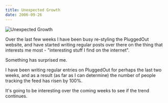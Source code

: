 ```yaml
---
title: Unexpected Growth
date: 2006-09-26
---
```


![Unexpected Growth](https://source.unsplash.com/DWyRC2juMgs/1600x900)

Over the last few weeks I have been busy re-styling the PluggedOut website, and have started writing regular posts over there on the thing that interests me most - "interesting stuff I find on the internet".

Something has surprised me.

I have been writing regular entries on PluggedOut for perhaps the last two weeks, and as a result (as far as I can determine) the number of people tracking the feed has risen by 100%.

It's going to be interesting over the coming weeks to see if the trend continues.